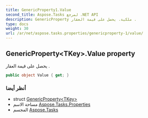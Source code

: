 ```yaml
---
title: GenericProperty1.Value
second_title: Aspose.Tasks لمرجع .NET API
description: GenericProperty ملكية. يحصل على قيمة العقار .
type: docs
weight: 30
url: /ar/net/aspose.tasks.properties/genericproperty-1/value/
---
```

## GenericProperty&lt;TKey&gt;.Value property

يحصل على قيمة العقار .

```csharp
public object Value { get; }
```

### أنظر أيضا

* struct [GenericProperty&lt;TKey&gt;](../)
* مساحة الاسم [Aspose.Tasks.Properties](../../genericproperty-1/)
* المجسم [Aspose.Tasks](../../../)


